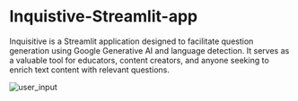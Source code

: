 # Inquistive-Streamlit-app

Inquisitive is a Streamlit application designed to facilitate question generation using Google Generative AI and language detection. It serves as a valuable tool for educators, content creators, and anyone seeking to enrich text content with relevant questions.

![user_input](https://github.com/user-attachments/assets/db1a6f75-18e7-424e-9515-c4a3066208fa)
